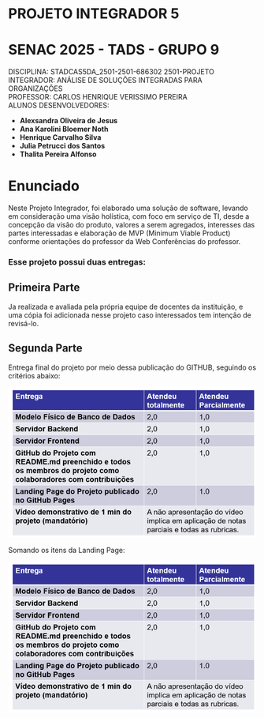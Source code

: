# PROJETO INTEGRADOR 5
# SENAC 2025 - TADS - GRUPO 9

DISCIPLINA: STADCAS5DA_2501-2501-686302 2501-PROJETO INTEGRADOR: ANÁLISE DE SOLUÇÕES INTEGRADAS PARA ORGANIZAÇÕES <br>
PROFESSOR: CARLOS HENRIQUE VERISSIMO PEREIRA<br>
ALUNOS DESENVOLVEDORES: <br>
<ul><li><b>Alexsandra Oliveira de Jesus</b></li><li><b>Ana Karolini Bloemer Noth</b></li><li><b>Henrique Carvalho Silva </b></li><li><b>Julia Petrucci dos Santos </b></li><li><b>Thalita Pereira Alfonso</b></li></ul>

<h1>Enunciado</h1>

Neste Projeto Integrador, foi elaborado uma solução de software, levando em consideração uma visão holística, com foco em serviço de TI, desde a concepção da visão do produto, valores a serem agregados, interesses das partes interessadas e elaboração de MVP (Minimum Viable Product) conforme orientações do professor da Web Conferências do professor.


<h3>Esse projeto possui duas entregas:</h3>

<h2>Primeira Parte</h2>
Ja realizada e avaliada pela própria equipe de docentes da instituição, e uma cópia foi adicionada nesse projeto caso interessados tem intenção de revisá-lo. 

<h2>Segunda Parte</h2>
Entrega final do projeto por meio dessa publicação do GITHUB, seguindo os critérios abaixo:

![Items da Entrega](./entrega2tabela.png)

Somando os itens da Landing Page:

![Items da Landing Page](./entrega2tabela.png)

